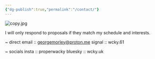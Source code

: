 ```yaml
---
{"dg-publish":true,"permalink":"/contact/"}
---
```


![copy.jpg](/img/user/copy.jpg)

I will only respond to proposals if they match my schedule and interests.

~ direct
email :: georgemorley@proton.me
signal :: wcky.61

~ socials
insta :: properwacky
bluesky :: wcky.uk

